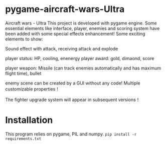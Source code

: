 # pygame-aircraft-wars-Ultra
Aircraft wars - Ultra This project is developed with pygame engine. Some essential elements like interface, player, enemies and scoring system have been added with some special effects enhancement! Some exciting elements to show:

Sound effect with attack, receiving attack and explode

player status: HP, cooling, enenergy player award: gold, dimaond, score

player weapon: Missile (can track enemies automatically and has maximum flight time), bullet

enemy scene can be created by a GUI without any code! Multiple customizable properties！

The fighter upgrade system will appear in subsequent versions！
# Installation
This program relies on pygame, PIL and numpy.
`pip install -r requirements.txt`
